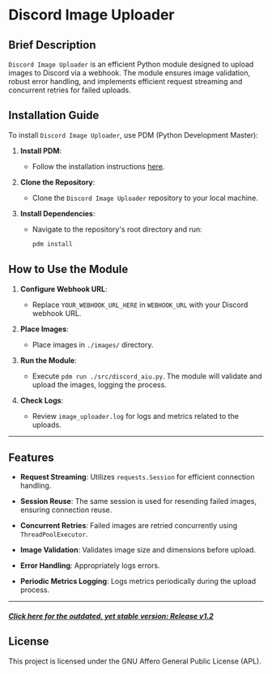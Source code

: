 # Discord Image Uploader

## Brief Description

`Discord Image Uploader` is an efficient Python module designed to upload images to Discord via a webhook. The module ensures image validation, robust error handling, and implements efficient request streaming and concurrent retries for failed uploads.

## Installation Guide

To install `Discord Image Uploader`, use PDM (Python Development Master):

1. **Install PDM**:
   - Follow the installation instructions [here](https://pdm.fming.dev/latest/, "Official Site").
   
2. **Clone the Repository**:
   - Clone the `Discord Image Uploader` repository to your local machine.

3. **Install Dependencies**:
   - Navigate to the repository's root directory and run:

     ```sh
     pdm install
     ```

## How to Use the Module

1. **Configure Webhook URL**:
   - Replace `YOUR_WEBHOOK_URL_HERE` in `WEBHOOK_URL` with your Discord webhook URL.

2. **Place Images**:
   - Place images in `./images/` directory.

3. **Run the Module**:
   - Execute `pdm run ./src/discord_aiu.py`. The module will validate and upload the images, logging the process.

4. **Check Logs**:
   - Review `image_uploader.log` for logs and metrics related to the uploads.

---

## Features

- **Request Streaming**: Utilizes `requests.Session` for efficient connection handling.

- **Session Reuse**: The same session is used for resending failed images, ensuring connection reuse.

- **Concurrent Retries**: Failed images are retried concurrently using `ThreadPoolExecutor`.

- **Image Validation**: Validates image size and dimensions before upload.

- **Error Handling**: Appropriately logs errors.

- **Periodic Metrics Logging**: Logs metrics periodically during the upload process.

---

##### ***[Click here for the outdated, yet stable version: Release v1.2](https://github.com/Daethyra/Webhook-Automation/releases/tag/v1.2, "Direct link")***

## License
This project is licensed under the GNU Affero General Public License (APL).
